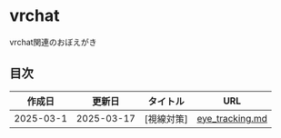 # vrchat
vrchat関連のおぼえがき

## 目次

| 作成日 | 更新日 | タイトル | URL |
|--------|--------|---------|-----|
| 2025-03-1 | 2025-03-17 | [視線対策] | [eye_tracking.md](eye_tracking.md) |
